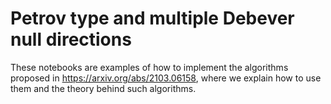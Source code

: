 # Petrov type and multiple Debever null directions
 
These notebooks are examples of how to implement the algorithms proposed in https://arxiv.org/abs/2103.06158, where we explain how to use them and the theory behind such algorithms.
